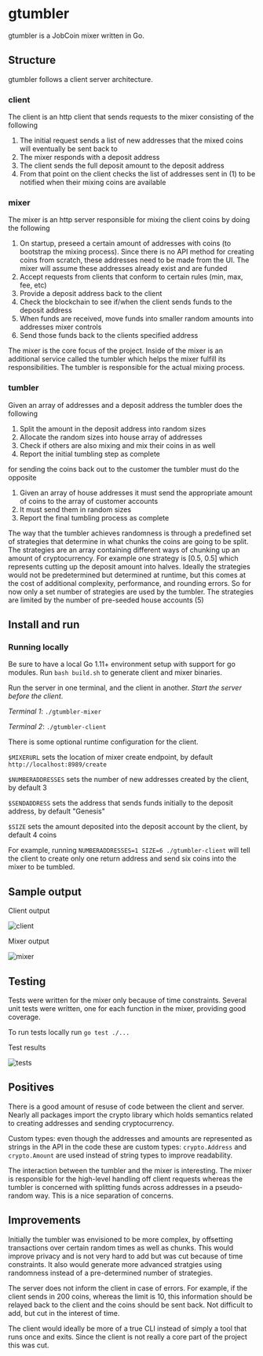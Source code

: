 # gtumbler

gtumbler is a JobCoin mixer written in Go. 

## Structure

gtumbler follows a client server architecture. 

### client
The client is an http client that sends requests to the mixer consisting of the following
1. The initial request sends a list of new addresses that the mixed coins will eventually be sent back to
2. The mixer responds with a deposit address
3. The client sends the full deposit amount to the deposit address
4. From that point on the client checks the list of addresses sent in (1) to be notified when their mixing coins are available

### mixer
The mixer is an http server responsible for mixing the client coins by doing the following
1. On startup, preseed a certain amount of addresses with coins (to bootstrap the mixing process).
Since there is no API method for creating coins from scratch, these addresses need to be made from the UI.
The mixer will assume these addresses already exist and are funded
2. Accept requests from clients that conform to certain rules (min, max, fee, etc)
3. Provide a deposit address back to the client
4. Check the blockchain to see if/when the client sends funds to the deposit address
5. When funds are received, move funds into smaller random amounts into addresses mixer controls
6. Send those funds back to the clients specified address

The mixer is the core focus of the project. Inside of the mixer is an additional service called the tumbler which helps 
the mixer fulfill its responsibilities. The tumbler is responsible for the actual mixing process. 

### tumbler
Given an array of addresses and a deposit address the tumbler does the following
1. Split the amount in the deposit address into random sizes
2. Allocate the random sizes into house array of addresses 
3. Check if others are also mixing and mix their coins in as well
3. Report the initial tumbling step as complete

for sending the coins back out to the customer the tumbler must do the opposite
1. Given an array of house addresses it must send the appropriate amount of coins to the array of customer accounts
2. It must send them in random sizes 
3. Report the final tumbling process as complete 

The way that the tumbler achieves randomness is through a predefined set of strategies that determine in what chunks the coins 
are going to be split. The strategies are an array containing different ways of chunking up an amount of cryptocurrency.
For example one strategy is [0.5, 0.5] which represents cutting up the deposit amount into halves. Ideally the strategies would not be predetermined but determined at runtime, 
but this comes at the cost of additional complexity, performance, and rounding errors. So for now only a set number of strategies are used by the tumbler.
The strategies are limited by the number of pre-seeded house accounts (5)

## Install and run

### Running locally
Be sure to have a local Go 1.11+ environment setup with support for go modules. Run `bash build.sh` to generate client and mixer binaries. 

Run the server in one terminal, and the client in another. _Start the server before the client_.

_Terminal 1_: `./gtumbler-mixer`

_Terminal 2_: `./gtumbler-client`

There is some optional runtime configuration for the client. 

`$MIXERURL` sets the location of mixer create endpoint, by default `http://localhost:8989/create`

`$NUMBERADDRESSES` sets the number of new addresses created by the client, by default 3

`$SENDADDRESS` sets the address that sends funds initially to the deposit address, by default "Genesis"

`$SIZE` sets the amount deposited into the deposit account by the client, by default 4 coins

For example, running `NUMBERADDRESSES=1 SIZE=6 ./gtumbler-client` 
will tell the client to create only one return address and send six coins into the mixer to be tumbled.

## Sample output

Client output

![client](https://i.imgur.com/3rUGvQw.png)

Mixer output

![mixer](https://i.imgur.com/DkPYAcS.png)

## Testing

Tests were written for the mixer only because of time constraints. Several unit tests were written, one for each function
in the mixer, providing good coverage.  

To run tests locally run `go test ./...`

Test results

![tests](https://i.imgur.com/9nEJwqv.png)


## Positives

There is a good amount of resuse of code between the client and server. Nearly all packages import the crypto library which holds
semantics related to creating addresses and sending cryptocurrency. 

Custom types: even though the addresses and amounts are represented as strings in the API in the code these are custom types:
`crypto.Address` and `crypto.Amount` are used instead of string types to improve readability.

The interaction between the tumbler and the mixer is interesting. The mixer is responsible for the high-level handling off client requests
whereas the tumbler is concerned with splitting funds across addresses in a pseudo-random way. This is a nice separation of concerns. 

## Improvements

Initially the tumbler was envisioned to be more complex, by offsetting transactions over certain random times as well as chunks.
This would improve privacy and is not very hard to add but was cut because of time constraints. It also would generate more advanced stratgies
using randomness instead of a pre-determined number of strategies. 

The server does not inform the client in case of errors. For example, if the client sends in 200 coins, whereas the limit is 10, this information 
should be relayed back to the client and the coins should be sent back. Not difficult to add, but cut in the interest of time. 

The client would ideally be more of a true CLI instead of simply a tool that runs once and exits. Since the client is not really a core 
part of the project this was cut.  

 

